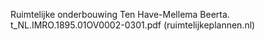 Ruimtelijke onderbouwing Ten Have-Mellema Beerta. t_NL.IMRO.1895.01OV0002-0301.pdf (ruimtelijkeplannen.nl)
